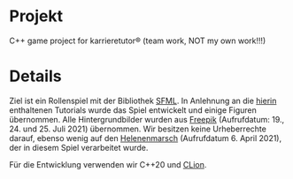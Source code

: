 # Projekt
C++ game project for karrieretutor® (team work, NOT my own work!!!)

# Details
Ziel ist ein Rollenspiel mit der Bibliothek [SFML](https://gamecodeschool.com/sfml-projects/). 
In Anlehnung an die [hierin](https://gamecodeschool.com/sfml-projects/) enthaltenen Tutorials wurde das Spiel entwickelt und einige Figuren übernommen. 
Alle Hintergrundbilder wurden aus [Freepik](http://www.freepik.com) (Aufrufdatum: 19., 24. und 25. Juli 2021) übernommen. 
Wir besitzen keine Urheberrechte darauf, ebenso wenig auf den [Helenenmarsch](https://www.youtube.com/watch?v=cetLSNBnPiA) 
(Aufrufdatum 6. April 2021), der in diesem Spiel verarbeitet wurde.

Für die Entwicklung verwenden wir C++20 und [CLion](https://www.jetbrains.com/de-de/clion/).
